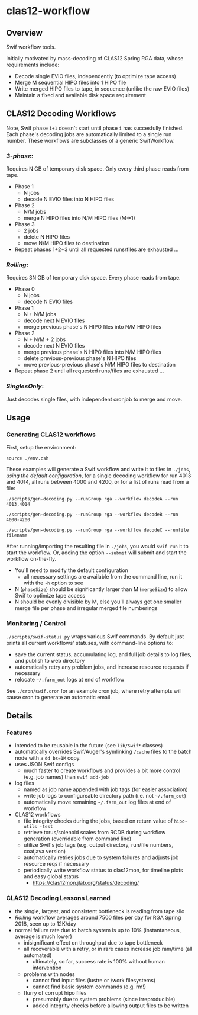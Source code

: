 # clas12-workflow

## Overview
Swif workflow tools.

Initially motivated by mass-decoding of CLAS12 Spring RGA data, whose requirements include:
* Decode single EVIO files, independently (to optimize tape access)
* Merge M sequential HIPO files into 1 HIPO file
* Write merged HIPO files to tape, in sequence (unlike the raw EVIO files)
* Maintain a fixed and available disk space requirement

## CLAS12 Decoding Workflows

Note, Swif phase `i+1` doesn't start until phase `i` has succesfully finished.  Each phase's decoding jobs are automatically limited to a single run number.  These workflows are subclasses of a generic SwifWorkflow.

### _3-phase_:
Requires N GB of temporary disk space.  Only every third phase reads from tape. 
* Phase 1
  * N jobs
  * decode N EVIO files into N HIPO files
* Phase 2
  * N/M jobs
  * merge N HIPO files into N/M HIPO files (M->1)
* Phase 3
  * 2 jobs
  * delete N HIPO files
  * move N/M HIPO files to destination
* Repeat phases 1+2+3 until all requested runs/files are exhausted ...

### _Rolling_:
Requires 3N GB of temporary disk space.  Every phase reads from tape.
* Phase 0
  * N jobs
  * decode N EVIO files
* Phase 1
  * N + N/M jobs
  * decode next N EVIO files
  * merge previous phase's N HIPO files into N/M HIPO files
* Phase 2
  * N + N/M + 2 jobs
  * decode next N EVIO files
  * merge previous phase's N HIPO files into N/M HIPO files
  * delete previous-previous phase's N HIPO files
  * move previous-previous phase's N/M HIPO files to destination
* Repeat phase 2 until all requested runs/files are exhausted ...

### _SinglesOnly_:
Just decodes single files, with independent cronjob to merge and move.

## Usage

### Generating CLAS12 workflows

First, setup the environment:

`source ./env.csh`

These examples will generate a Swif workflow and write it to files in `./jobs`, _using the default configuration_, for a single decoding workflow for run 4013 and 4014, all runs between 4000 and 4200, or for a list of runs read from a file:

`./scripts/gen-decoding.py --runGroup rga --workflow decodeA --run 4013,4014`

`./scripts/gen-decoding.py --runGroup rga --workflow decodeB --run 4000-4200`

`./scripts/gen-decoding.py --runGroup rga --workflow decodeC --runfile filename`

After running/importing the resulting file in `./jobs`, you would `swif run` it to start the workflow.  Or, adding the option `--submit` will submit and start the workflow on-the-fly.

* You'll need to modify the default configuration
  * all necessary settings are available from the command line, run it with the `-h` option to see
* N (`phaseSize`) should be significantly larger than M (`mergeSize`) to allow Swif to optimize tape access
* N should be evenly divisible by M, else you'll always get one smaller merge file per phase and irregular merged file numberings

### Monitoring / Control

`./scripts/swif-status.py` wraps various Swif commands.  By default just prints all current workflows' statuses, with command-line options to:
* save the current status, accumulating log, and full job details to log files, and publish to web directory
* automatically retry any problem jobs, and increase resource requests if necessary
* relocate `~/.farm_out` logs at end of workflow

See `./cron/swif.cron` for an example cron job, where retry attempts will cause cron to generate an automatic email.

## Details

### Features
* intended to be reusable in the future (see `lib/Swif*` classes)
* automatically overrides Swif/Auger's symlinking `/cache` files to the batch node with a `dd bs=1M` copy.
* uses JSON Swif configs
  * much faster to create workflows and provides a bit more control (e.g. job names) than `swif add-job`
* log files
  * named as job name appended with job tags (for easier association)
  * write job logs to configureable directory path (i.e. not `~/.farm_out`)
  * automatically move remaining `~/.farm_out` log files at end of workflow
* CLAS12 workflows
  * file integrity checks during the jobs, based on return value of `hipo-utils -test`
  * retrieve torus/solenoid scales from RCDB during workflow generation (overridable from command line)
  * utilize Swif's job tags (e.g. output directory, run/file numbers, coatjava version)
  * automatically retries jobs due to system failures and adjusts job resource reqs if necessary
  * periodically write workflow status to clas12mon, for timeline plots and easy global status
    * https://clas12mon.jlab.org/status/decoding/

### CLAS12 Decoding Lessons Learned
* the single, largest, and consistent bottleneck is reading from tape silo
* _Rolling_ workflow averages around 7500 files per day for RGA Spring 2018, seen up to 12K/day
* normal failure rate due to batch system is up to 10% (instantaneous, average is much lower)
  * inisignificant effect on throughput due to tape bottleneck
  * all recoverable with a retry, or in rare cases increase job ram/time (all automated)
    * ultimately, so far, success rate is 100% without human intervention
  * problems with nodes
    * cannot find input files (lustre or /work filesystems)
    * cannot find basic system commands (e.g. rm!)
  * flurry of corrupt hipo files
    * presumably due to system problems (since irreproducible) 
    * added integrity checks before allowing output files to be written

